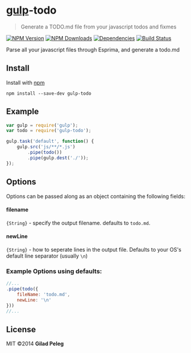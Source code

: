# [gulp](https://github.com/wearefractal/gulp)-todo
> Generate a TODO.md file from your javascript todos and fixmes

[![NPM Version](http://img.shields.io/npm/v/gulp-todo.svg)](https://npmjs.org/package/gulp-todo)
[![NPM Downloads](http://img.shields.io/npm/dm/gulp-todo.svg)](https://npmjs.org/package/gulp-todo)
[![Dependencies](http://img.shields.io/gemnasium/pgilad/gulp-todo.svg)](https://gemnasium.com/pgilad/gulp-todo)
[![Build Status](https://travis-ci.org/pgilad/gulp-todo.svg?branch=master)](https://travis-ci.org/pgilad/gulp-todo)

Parse all your javascript files through Esprima, and generate a todo.md

## Install

Install with [npm](https://npmjs.org/package/gulp-todo)

```
npm install --save-dev gulp-todo
```

## Example

```js
var gulp = require('gulp');
var todo = require('gulp-todo');

gulp.task('default', function() {
    gulp.src('js/**/*.js')
        .pipe(todo())
        .pipe(gulp.dest('./'));
});
```

## Options

Options can be passed along as an object containing the following fields:

#### filename

`{String}` - specify the output filename. defaults to `todo.md`.

#### newLine

`{String}` - how to seperate lines in the output file. Defaults to your OS's default line separator (usually `\n`)

### Example Options using defaults:

```js
//...
.pipe(todo({
    fileName: 'todo.md',
    newLine: '\n'
}))
//...
```

## License

MIT ©2014 **Gilad Peleg**
